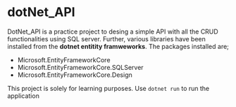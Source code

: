 # dotNet_API

DotNet_API is a practice project to desing a simple API with all the CRUD functionalities using SQL server. Further, various libraries have been installed from the **dotnet entitity framweworks**. The packages installed are;
* Microsoft.EntityFrameworkCore
* Microsoft.EntityFrameworkCore.SQLServer
* Microsoft.EntityFrameworkCore.Design

This project is solely for learning purposes. Use  `dotnet run` to run the application